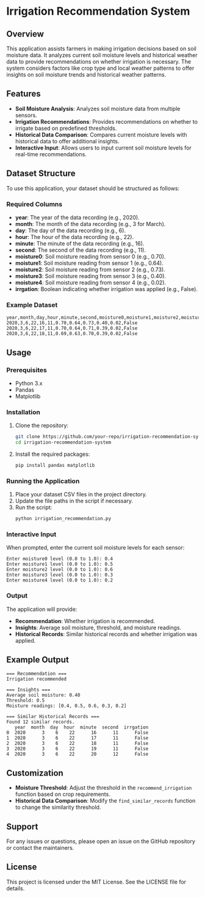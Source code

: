 # Irrigation Recommendation System

## Overview
This application assists farmers in making irrigation decisions based on soil moisture data. It analyzes current soil moisture levels and historical weather data to provide recommendations on whether irrigation is necessary. The system considers factors like crop type and local weather patterns to offer insights on soil moisture trends and historical weather patterns.

## Features
- **Soil Moisture Analysis**: Analyzes soil moisture data from multiple sensors.
- **Irrigation Recommendations**: Provides recommendations on whether to irrigate based on predefined thresholds.
- **Historical Data Comparison**: Compares current moisture levels with historical data to offer additional insights.
- **Interactive Input**: Allows users to input current soil moisture levels for real-time recommendations.

## Dataset Structure
To use this application, your dataset should be structured as follows:

### Required Columns
- **year**: The year of the data recording (e.g., 2020).
- **month**: The month of the data recording (e.g., 3 for March).
- **day**: The day of the data recording (e.g., 6).
- **hour**: The hour of the data recording (e.g., 22).
- **minute**: The minute of the data recording (e.g., 16).
- **second**: The second of the data recording (e.g., 11).
- **moisture0**: Soil moisture reading from sensor 0 (e.g., 0.70).
- **moisture1**: Soil moisture reading from sensor 1 (e.g., 0.64).
- **moisture2**: Soil moisture reading from sensor 2 (e.g., 0.73).
- **moisture3**: Soil moisture reading from sensor 3 (e.g., 0.40).
- **moisture4**: Soil moisture reading from sensor 4 (e.g., 0.02).
- **irrgation**: Boolean indicating whether irrigation was applied (e.g., False).

### Example Dataset
```csv
year,month,day,hour,minute,second,moisture0,moisture1,moisture2,moisture3,moisture4,irrgation
2020,3,6,22,16,11,0.70,0.64,0.73,0.40,0.02,False
2020,3,6,22,17,11,0.70,0.64,0.71,0.39,0.02,False
2020,3,6,22,18,11,0.69,0.63,0.70,0.39,0.02,False
```

## Usage

### Prerequisites
- Python 3.x
- Pandas
- Matplotlib

### Installation
1. Clone the repository:
   ```bash
   git clone https://github.com/your-repo/irrigation-recommendation-system.git
   cd irrigation-recommendation-system
   ```
2. Install the required packages:
   ```bash
   pip install pandas matplotlib
   ```

### Running the Application
1. Place your dataset CSV files in the project directory.
2. Update the file paths in the script if necessary.
3. Run the script:
   ```bash
   python irrigation_recommendation.py
   ```

### Interactive Input
When prompted, enter the current soil moisture levels for each sensor:
```
Enter moisture0 level (0.0 to 1.0): 0.4
Enter moisture1 level (0.0 to 1.0): 0.5
Enter moisture2 level (0.0 to 1.0): 0.6
Enter moisture3 level (0.0 to 1.0): 0.3
Enter moisture4 level (0.0 to 1.0): 0.2
```

### Output
The application will provide:
- **Recommendation**: Whether irrigation is recommended.
- **Insights**: Average soil moisture, threshold, and moisture readings.
- **Historical Records**: Similar historical records and whether irrigation was applied.

## Example Output
```
=== Recommendation ===
Irrigation recommended

=== Insights ===
Average soil moisture: 0.40
Threshold: 0.5
Moisture readings: [0.4, 0.5, 0.6, 0.3, 0.2]

=== Similar Historical Records ===
Found 12 similar records.
   year  month  day  hour  minute  second  irrgation
0  2020      3    6    22      16      11      False
1  2020      3    6    22      17      11      False
2  2020      3    6    22      18      11      False
3  2020      3    6    22      19      11      False
4  2020      3    6    22      20      12      False
```

## Customization
- **Moisture Threshold**: Adjust the threshold in the `recommend_irrigation` function based on crop requirements.
- **Historical Data Comparison**: Modify the `find_similar_records` function to change the similarity threshold.

## Support
For any issues or questions, please open an issue on the GitHub repository or contact the maintainers.

## License
This project is licensed under the MIT License. See the LICENSE file for details.